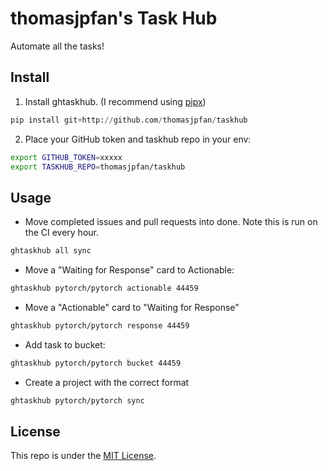 # thomasjpfan's Task Hub

Automate all the tasks!

## Install

1. Install ghtaskhub. (I recommend using [pipx](https://pipxproject.github.io/pipx/))

```python
pip install git+http://github.com/thomasjpfan/taskhub
```

2. Place your GitHub token and taskhub repo in your env:

```bash
export GITHUB_TOKEN=xxxxx
export TASKHUB_REPO=thomasjpfan/taskhub
```

## Usage

- Move completed issues and pull requests into done. Note this is run on the CI every hour.

```bash
ghtaskhub all sync
```

- Move a "Waiting for Response" card to Actionable:

```bash
ghtaskhub pytorch/pytorch actionable 44459
```

- Move a "Actionable" card  to "Waiting for Response"

```bash
ghtaskhub pytorch/pytorch response 44459
```

- Add task to bucket:

```bash
ghtaskhub pytorch/pytorch bucket 44459
```

- Create a project with the correct format

```bash
ghtaskhub pytorch/pytorch sync
```

## License

This repo is under the [MIT License](LICENSE).
